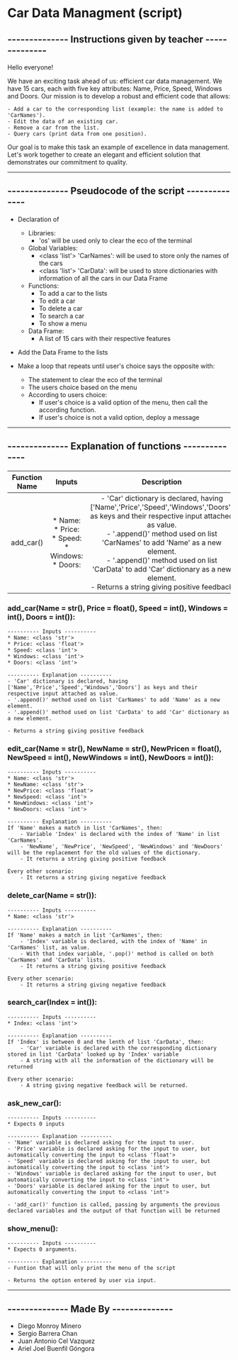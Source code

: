 # Car Data Managment (script)

## -------------- Instructions given by teacher --------------
Hello everyone!

We have an exciting task ahead of us: efficient car data management. 
We have 15 cars, each with five key attributes: Name, Price, Speed, Windows and Doors. 
Our mission is to develop a robust and efficient code that allows:

    - Add a car to the corresponding list (example: the name is added to 'CarNames').
    - Edit the data of an existing car.
    - Remove a car from the list.
    - Query cars (print data from one position).

Our goal is to make this task an example of excellence in data management. Let's work together to create an elegant and efficient solution that demonstrates our commitment to quality.

--- 

## -------------- Pseudocode of the script --------------

- Declaration of
    - Libraries: 
        * 'os' will be used only to clear the eco of the terminal
    - Global Variables: 
        * <class 'list'> 'CarNames': will be used to store only the names of the cars
        * <class 'list'> 'CarData': will be used to store dictionaries with information of all the cars in our Data Frame
    - Functions:
        * To add a car to the lists
        * To edit a car
        * To delete a car
        * To search a car
        * To show a menu
    - Data Frame:
        * A list of 15 cars with their respective features

- Add the Data Frame to the lists

- Make a loop that repeats until user's choice says the opposite with:
    - The statement to clear the eco of the terminal
    - The users choice based on the menu
    - According to users choice:
        - If user's choice is a valid option of the menu, then call the according function.
        - If user's choice is not a valid option, deploy a message
        
--- 

## -------------- Explanation of functions --------------

<table>
    <thead>
        <tr>
            <th>Function Name</th>
            <th>Inputs</th>
            <th>Description</th>
        </tr>
    </thead>
    <tbody>
        <tr>
            <td align="center">add_car()</td>
            <td align="center"><label>
                * Name: <class 'str'><br>
                * Price: <class 'float'><br>
                * Speed: <class 'int'><br>
                * Windows: <class 'int'><br>
                * Doors: <class 'int'><br>
            </label></td>
            <td align="center">
                - 'Car' dictionary is declared, having ['Name','Price','Speed','Windows','Doors'] as keys and their respective input attached as value.<br>
                - '.append()' method used on list 'CarNames' to add 'Name' as a new element.<br>
                - '.append()' method used on list 'CarData' to add 'Car' dictionary as a new element.<br>
                - Returns a string giving positive feedback<br>
            </td>
        </tr>
    </tbody>
</table>

### add_car(Name = str(), Price = float(), Speed = int(), Windows = int(), Doors = int()):
    ---------- Inputs ----------
    * Name: <class 'str'>
    * Price: <class 'float'>
    * Speed: <class 'int'>
    * Windows: <class 'int'>
    * Doors: <class 'int'>

    ---------- Explanation ----------
    - 'Car' dictionary is declared, having ['Name','Price','Speed','Windows','Doors'] as keys and their respective input attached as value.
    - '.append()' method used on list 'CarNames' to add 'Name' as a new element.
    - '.append()' method used on list 'CarData' to add 'Car' dictionary as a new element.
    
    - Returns a string giving positive feedback

### edit_car(Name = str(), NewName = str(), NewPricen = float(), NewSpeed = int(), NewWindows = int(), NewDoors = int()):
    ---------- Inputs ----------
    * Name: <class 'str'> 
    * NewName: <class 'str'>
    * NewPrice: <class 'float'>
    * NewSpeed: <class 'int'>
    * NewWindows: <class 'int'>
    * NewDoors: <class 'int'>

    ---------- Explanation ----------
    If 'Name' makes a match in list 'CarNames', then:
        - Variable 'Index' is declared with the index of 'Name' in list 'CarNames'.
        - 'NewName', 'NewPrice', 'NewSpeed', 'NewWindows' and 'NewDoors' will be the replacement for the old values of the dictionary.
        - It returns a string giving positive feedback

    Every other scenario:
        - It returns a string giving negative feedback

### delete_car(Name = str()):
    ---------- Inputs ----------
    * Name: <class 'str'>

    ---------- Explanation ----------
    If 'Name' makes a match in list 'CarNames', then:
        - 'Index' variable is declared, with the index of 'Name' in 'CarNames' list, as value.
        - With that index variable, '.pop()' method is called on both 'CarNames' and 'CarData' lists.
        - It returns a string giving positive feedback

    Every other scenario:
        - It returns a string giving negative feedback
  
### search_car(Index = int()):
    ---------- Inputs ----------
    * Index: <class 'int'>

    ---------- Explanation ----------
    If 'Index' is between 0 and the lenth of list 'CarData', then:
        - 'Car' variable is declared with the corresponding dictionary stored in list 'CarData' looked up by 'Index' variable
        - A string with all the information of the dictionary will be returned
    
    Every other scenario:
        - A string giving negative feedback will be returned.
 
### ask_new_car():
    ---------- Inputs ----------
    * Expects 0 inputs

    ---------- Explanation ----------
    - 'Name' variable is declared asking for the input to user.
    - 'Price' variable is declared asking for the input to user, but automatically converting the input to <class 'float'>
    - 'Speed' variable is declared asking for the input to user, but automatically converting the input to <class 'int'>
    - 'Windows' variable is declared asking for the input to user, but automatically converting the input to <class 'int'>
    - 'Doors' variable is declared asking for the input to user, but automatically converting the input to <class 'int'>
    
    - 'add_car()' function is called, passing by arguments the previous declared variables and the output of that function will be returned
    
### show_menu():
    ---------- Inputs ----------
    * Expects 0 arguments.

    ---------- Explanation ----------
    - Funtion that will only print the menu of the script

    - Returns the option entered by user via input.

--- 
 
## -------------- Made By --------------
- Diego Monroy Minero
- Sergio Barrera Chan
- Juan Antonio Cel Vazquez
- Ariel Joel Buenfil Góngora
